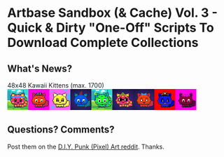# Artbase Sandbox (& Cache) Vol. 3 - Quick & Dirty "One-Off" Scripts To Download Complete Collections


## What's News?

48x48 Kawaii Kittens (max. 1700)  ![](i/kawaii-kittens-strip.png)







## Questions? Comments?


Post them on the [D.I.Y. Punk (Pixel) Art reddit](https://old.reddit.com/r/DIYPunkArt). Thanks.

